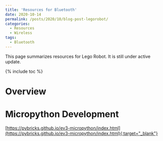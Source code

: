 ```yaml
---
title: 'Resources for Bluetooth'
date: 2020-10-14
permalink: /posts/2020/10/blog-post-legorobot/
categories:
  - Resources
  - Wireless  
tags:  
  - Bluetooth
---
```


This page summarizes resources for Lego Robot. It is still under active update.

{% include toc %}

# Overview

# Micropython Development
[https://pybricks.github.io/ev3-micropython/index.html](https://pybricks.github.io/ev3-micropython/index.html){:target="_blank"}

